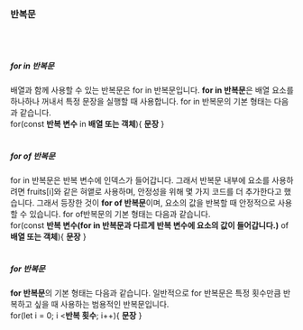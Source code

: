 ### 반복문
<br>
<br>

##### for in 반복문
배열과 함께 사용할 수 있는 반복문은 for in 반복문입니다. <b>for in 반복문</b>은 배열 요소를 하나하나 꺼내서 특정 문장을 실행할 때 사용합니다. for in 반복문의 기본 형태는 다음과 같습니다.
<br>
for(const <b>반복 변수</b> in <b>배열 또는 객체</b>){
    <b>문장</b>
}
<br>
<br>

##### for of 반복문
for in 반복문은 반복 변수에 인덱스가 들어갑니다. 그래서 반복문 내부에 요소를 사용하려면 fruits[i]와 같은 혀앹로 사용하며, 안정성을 위해 몇 가지 코드를 더 추가한다고 했습니다. 그래서 등장한 것이 <b>for of 반복문</b>이며, 요소의 값을 반복할 때 안정적으로 사용할 수 있습니다. for of반복문의 기본 형태는 다음과 같습니다.
<br>
for(const <b>반복 변수(for in 반복문과 다르게 반복 변수에 요소의 값이 들어갑니다.)</b> of <b>배열 또는 객체</b>){
    <b>문장</b>
}
<br>
<br>

##### for 반복문
<b>for 반복문</b>의 기본 형태는 다음과 같습니다. 일반적으로 for 반복문은 특정 횟수만큼 반복하고 싶을 때 사용하는 범용적인 반복문입니다.
<br>
for(let i = 0; i <<b>반복 횟수</b>; i++){
    <b>문장</b>
}